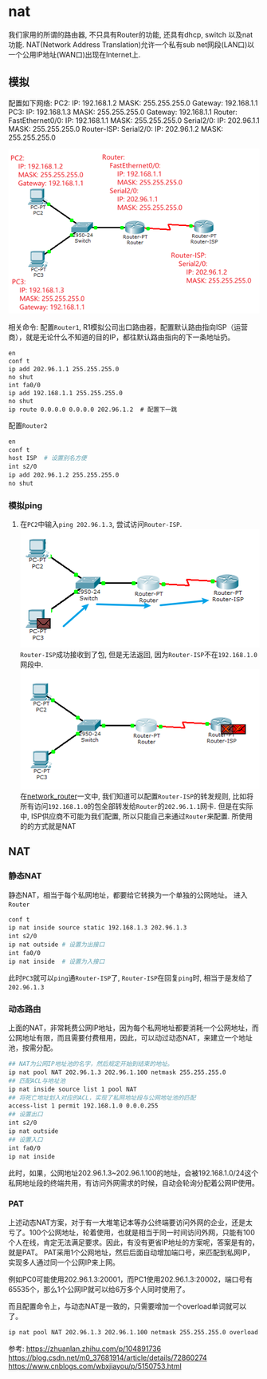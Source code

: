 # nat

我们家用的所谓的路由器, 不只具有Router的功能, 还具有dhcp, switch 以及nat功能.
NAT(Network Address Translation)允许一个私有sub net网段(LAN口)以一个公用IP地址(WAN口)出现在Internet上.


## 模拟
配置如下网络:
PC2:
    IP: 192.168.1.2
    MASK: 255.255.255.0
    Gateway: 192.168.1.1
PC3:
    IP: 192.168.1.3
    MASK: 255.255.255.0
    Gateway: 192.168.1.1
Router:
    FastEthernet0/0:
        IP: 192.168.1.1
        MASK: 255.255.255.0
    Serial2/0:
        IP: 202.96.1.1
        MASK: 255.255.255.0
Router-ISP:
    Serial2/0:
        IP: 202.96.1.2
        MASK: 255.255.255.0

![](./network_nat/1.png)



相关命令:
配置`Router1`, R1模拟公司出口路由器，配置默认路由指向ISP（运营商），就是无论什么不知道的目的IP，都往默认路由指向的下一条地址扔。
```
en
conf t
ip add 202.96.1.1 255.255.255.0
no shut
int fa0/0
ip add 192.168.1.1 255.255.255.0
no shut
ip route 0.0.0.0 0.0.0.0 202.96.1.2  # 配置下一跳
```

配置`Router2`
```sh
en
conf t
host ISP  # 设置别名方便
int s2/0
ip add 202.96.1.2 255.255.255.0
no shut
```


### 模拟ping

1. 在`PC2`中输入`ping 202.96.1.3`, 尝试访问`Router-ISP`.
![](./network_nat/2.png)
`Router-ISP`成功接收到了包, 但是无法返回, 因为`Router-ISP`不在`192.168.1.0`网段中.
![](./network_nat/3.png)
在[network_router](/network_router/)一文中, 我们知道可以配置`Router-ISP`的转发规则, 比如将所有访问`192.168.1.0`的包全部转发给`Router`的`202.96.1.1`网卡.
但是在实际中, ISP供应商不可能为我们配置, 所以只能自己来通过`Router`来配置. 所使用的的方式就是NAT

## NAT

### 静态NAT
静态NAT，相当于每个私网地址，都要给它转换为一个单独的公网地址。
进入`Router`
```sh
conf t
ip nat inside source static 192.168.1.3 202.96.1.3
int s2/0
ip nat outside # 设置为出接口
int fa0/0
ip nat inside  # 设置为入接口    
```
此时`PC3`就可以`ping`通`Router-ISP`了, `Router-ISP`在回复`ping`时, 相当于是发给了`202.96.1.3`

### 动态路由
上面的NAT，非常耗费公网IP地址，因为每个私网地址都要消耗一个公网地址，而公网地址有限，而且需要付费租用，因此，可以动过动态NAT，来建立一个地址池，按需分配。
```sh
## NAT为公网IP地址池的名字，然后规定开始到结束的地址。
ip nat pool NAT 202.96.1.3 202.96.1.100 netmask 255.255.255.0
## 匹配ACL与地址池
ip nat inside source list 1 pool NAT
## 将死亡地址划入对应的ACL，实现了私网地址段与公网地址池的匹配
access-list 1 permit 192.168.1.0 0.0.0.255
## 设置出口
int s2/0
ip nat outside
## 设置入口
int fa0/0
ip nat inside     
```
此时，如果，公网地址202.96.1.3~202.96.1.100的地址，会被192.168.1.0/24这个私网地址段的终端共用，有访问外网需求的时候，自动会轮询分配着公网IP使用。

### PAT
上述动态NAT方案，对于有一大堆笔记本等办公终端要访问外网的企业，还是太亏了。100个公网地址，轮着使用，也就是相当于同一时间访问外网，只能有100个人在线，肯定无法满足要求。因此，有没有更省IP地址的方案呢，答案是有的，就是PAT。
PAT采用1个公网地址，然后后面自动增加端口号，来匹配到私网IP，实现多人通过同一个公网IP来上网。

例如PC0可能使用202.96.1.3:20001，而PC1使用202.96.1.3:20002，端口号有65535个，那么1个公网IP就可以给6万多个人同时使用了。

而且配置命令上，与动态NAT是一致的，只需要增加一个overload单词就可以了。
```sh
ip nat pool NAT 202.96.1.3 202.96.1.100 netmask 255.255.255.0 overload
```


参考:
https://zhuanlan.zhihu.com/p/104891736
https://blog.csdn.net/m0_37681914/article/details/72860274
https://www.cnblogs.com/wbxjiayou/p/5150753.html
